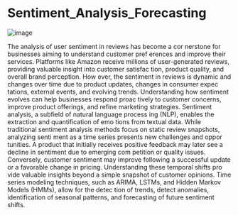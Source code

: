 # Sentiment_Analysis_Forecasting

![image](https://github.com/user-attachments/assets/b94acfa3-efb3-417b-b3e2-d0cccd3a685c)


 The analysis of user sentiment in reviews has become a cor
nerstone for businesses aiming to understand customer pref
erences and improve their services.
 Platforms like Amazon receive millions of user-generated
 reviews, providing valuable insight into customer satisfac
tion, product quality, and overall brand perception. How
ever, the sentiment in reviews is dynamic and changes over
 time due to product updates, changes in consumer expec
tations, external events, and evolving trends. Understanding
 how sentiment evolves can help businesses respond proac
tively to customer concerns, improve product offerings, and
 refine marketing strategies.
 Sentiment analysis, a subfield of natural language process
ing (NLP), enables the extraction and quantification of emo
tions from textual data. While traditional sentiment analysis
 methods focus on static review snapshots, analyzing senti
ment as a time series presents new challenges and oppor
tunities. A product that initially receives positive feedback
 may later see a decline in sentiment due to emerging com
petition or quality issues. Conversely, customer sentiment
 may improve following a successful update or a favorable
 change in pricing. Understanding these temporal shifts pro
vide valuable insights beyond a simple snapshot of customer
 opinions.
 Time series modeling techniques, such as ARIMA, LSTMs,
 and Hidden Markov Models (HMMs), allow for the detec
tion of trends, detect anomalies, identification of seasonal
 patterns, and forecasting of future sentiment shifts.
